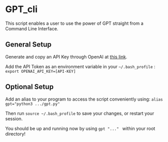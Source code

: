 # GPT_cli

This script enables a user to use the power of GPT straight from a Command Line Interface.


## General Setup

Generate and copy an API Key through OpenAI at [this link](https://platform.openai.com/account/api-keys).

Add the API Token as an environment variable in your ```~/.bash_profile``` : 
``` export OPENAI_API_KEY=[API-KEY] ```


## Optional Setup

Add an alias to your program to access the script conveniently using:
```alias gpt="python3 .../gpt.py" ```

Then run ```source ~/.bash_profile``` to save your changes, or restart your session.


You should be up and running now by using ```gpt "..." ``` within your root directory!
